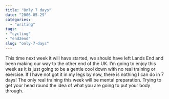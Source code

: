 ```yaml
---
title: "Only 7 days"
date: "2006-05-29"
categories: 
  - "writing"
tags:
- "cycling"
- "end2end"
slug: "only-7-days"
---
```


This time next week it will have started, we should have left Lands End and been making our way to the other end of the UK. I’m going to enjoy this week as it is just going to be a gentle cool down with no real training or exercise. If I have not got it in my legs by now, there is nothing I can do in 7 days! The only real training this week will be mental preparation. Trying to get your head round the idea of what you are going to put your body through.
